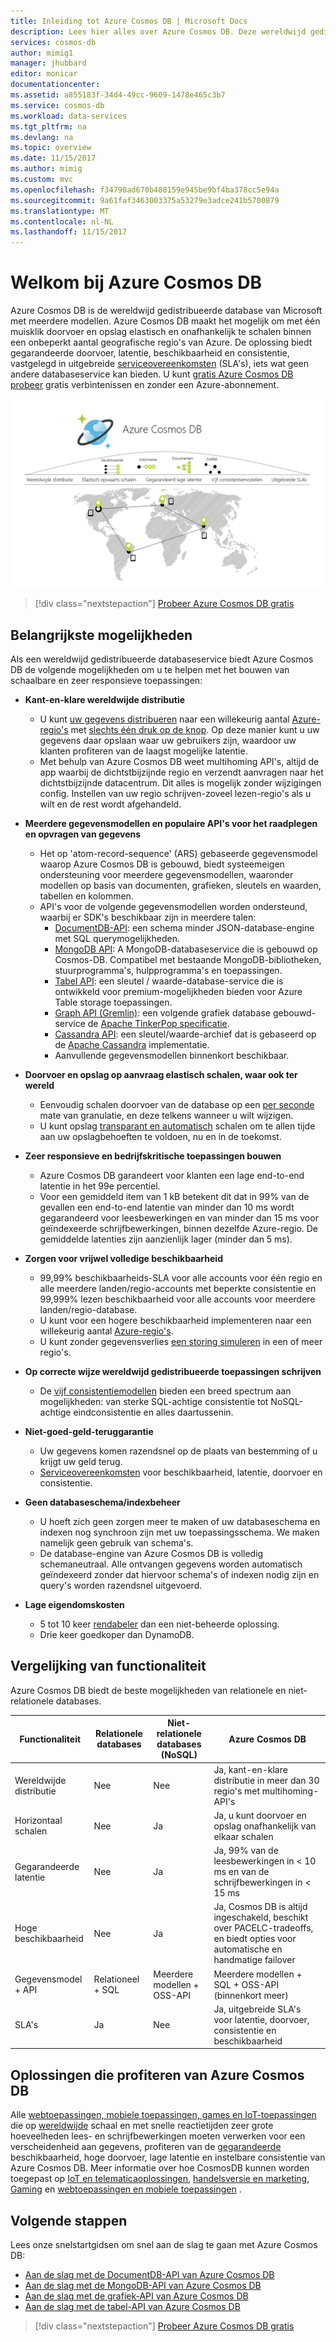 ```yaml
---
title: Inleiding tot Azure Cosmos DB | Microsoft Docs
description: Lees hier alles over Azure Cosmos DB. Deze wereldwijd gedistribueerde database met meerdere modellen is gebouwd voor lage latentie, elastische schaalbaarheid en hoge beschikbaarheid.
services: cosmos-db
author: mimig1
manager: jhubbard
editor: monicar
documentationcenter: 
ms.assetid: a855183f-34d4-49cc-9609-1478e465c3b7
ms.service: cosmos-db
ms.workload: data-services
ms.tgt_pltfrm: na
ms.devlang: na
ms.topic: overview
ms.date: 11/15/2017
ms.author: mimig
ms.custom: mvc
ms.openlocfilehash: f34790ad670b488159e945be9bf4ba378cc5e94a
ms.sourcegitcommit: 9a61faf3463003375a53279e3adce241b5700879
ms.translationtype: MT
ms.contentlocale: nl-NL
ms.lasthandoff: 11/15/2017
---
```

# <a name="welcome-to-azure-cosmos-db"></a>Welkom bij Azure Cosmos DB

Azure Cosmos DB is de wereldwijd gedistribueerde database van Microsoft met meerdere modellen. Azure Cosmos DB maakt het mogelijk om met één muisklik doorvoer en opslag elastisch en onafhankelijk te schalen binnen een onbeperkt aantal geografische regio's van Azure. De oplossing biedt gegarandeerde doorvoer, latentie, beschikbaarheid en consistentie, vastgelegd in uitgebreide [serviceovereenkomsten](https://aka.ms/acdbsla) (SLA's), iets wat geen andere databaseservice kan bieden. U kunt [gratis Azure Cosmos DB probeer](https://azure.microsoft.com/try/cosmosdb/) gratis verbintenissen en zonder een Azure-abonnement.

![Azure Cosmos DB is de service van Microsoft wereldwijd gedistribueerde database met elastische scale-out, lage latentie, vijf consistentie modellen en uitgebreide gegarandeerd serviceovereenkomsten gegarandeerd](./media/introduction/azure-cosmos-db.png)

> [!div class="nextstepaction"]
> [Probeer Azure Cosmos DB gratis](https://azure.microsoft.com/try/cosmosdb/)

## <a name="key-capabilities"></a>Belangrijkste mogelijkheden
Als een wereldwijd gedistribueerde databaseservice biedt Azure Cosmos DB de volgende mogelijkheden om u te helpen met het bouwen van schaalbare en zeer responsieve toepassingen:

* **Kant-en-klare wereldwijde distributie**
    * U kunt [uw gegevens distribueren](distribute-data-globally.md) naar een willekeurig aantal [Azure-regio's](https://azure.microsoft.com/regions/) met [slechts één druk op de knop](tutorial-global-distribution-documentdb.md). Op deze manier kunt u uw gegevens daar opslaan waar uw gebruikers zijn, waardoor uw klanten profiteren van de laagst mogelijke latentie. 
    * Met behulp van Azure Cosmos DB weet multihoming API's, altijd de app waarbij de dichtstbijzijnde regio en verzendt aanvragen naar het dichtstbijzijnde datacentrum. Dit alles is mogelijk zonder wijzigingen config. Instellen van uw regio schrijven-zoveel lezen-regio's als u wilt en de rest wordt afgehandeld.

* **Meerdere gegevensmodellen en populaire API's voor het raadplegen en opvragen van gegevens**
    * Het op 'atom-record-sequence' (ARS) gebaseerde gegevensmodel waarop Azure Cosmos DB is gebouwd, biedt systeemeigen ondersteuning voor meerdere gegevensmodellen, waaronder modellen op basis van documenten, grafieken, sleutels en waarden, tabellen en kolommen.
    * API's voor de volgende gegevensmodellen worden ondersteund, waarbij er SDK's beschikbaar zijn in meerdere talen:
        * [DocumentDB-API](documentdb-introduction.md): een schema minder JSON-database-engine met SQL querymogelijkheden.
        * [MongoDB API](mongodb-introduction.md): A MongoDB-databaseservice die is gebouwd op Cosmos-DB. Compatibel met bestaande MongoDB-bibliotheken, stuurprogramma's, hulpprogramma's en toepassingen.
        * [Tabel API](table-introduction.md): een sleutel / waarde-database-service die is ontwikkeld voor premium-mogelijkheden bieden voor Azure Table storage toepassingen.
        * [Graph API (Gremlin)](graph-introduction.md): een volgende grafiek database gebouwd-service de [Apache TinkerPop specificatie](http://tinkerpop.apache.org/).
        * [Cassandra API](cassandra-introduction.md): een sleutel/waarde-archief dat is gebaseerd op de [Apache Cassandra](https://cassandra.apache.org/) implementatie. 
        * Aanvullende gegevensmodellen binnenkort beschikbaar.

* **Doorvoer en opslag op aanvraag elastisch schalen, waar ook ter wereld**
    * Eenvoudig schalen doorvoer van de database op een [per seconde](request-units.md) mate van granulatie, en deze telkens wanneer u wilt wijzigen. 
    * U kunt opslag [transparant en automatisch](partition-data.md) schalen om te allen tijde aan uw opslagbehoeften te voldoen, nu en in de toekomst.

* **Zeer responsieve en bedrijfskritische toepassingen bouwen**
    * Azure Cosmos DB garandeert voor klanten een lage end-to-end latentie in het 99e percentiel. 
    * Voor een gemiddeld item van 1 kB betekent dit dat in 99% van de gevallen een end-to-end latentie van minder dan 10 ms wordt gegarandeerd voor leesbewerkingen en van minder dan 15 ms voor geïndexeerde schrijfbewerkingen, binnen dezelfde Azure-regio. De gemiddelde latenties zijn aanzienlijk lager (minder dan 5 ms).

* **Zorgen voor vrijwel volledige beschikbaarheid**
    * 99,99% beschikbaarheids-SLA voor alle accounts voor één regio en alle meerdere landen/regio-accounts met beperkte consistentie en 99,999% lezen beschikbaarheid voor alle accounts voor meerdere landen/regio-database.
    * U kunt voor een hogere beschikbaarheid implementeren naar een willekeurig aantal [Azure-regio's](https://azure.microsoft.com/regions).
    * U kunt zonder gegevensverlies [een storing simuleren](regional-failover.md) in een of meer regio's. 

* **Op correcte wijze wereldwijd gedistribueerde toepassingen schrijven**
    * De [vijf consistentiemodellen](consistency-levels.md) bieden een breed spectrum aan mogelijkheden: van sterke SQL-achtige consistentie tot NoSQL-achtige eindconsistentie en alles daartussenin. 
  
* **Niet-goed-geld-teruggarantie**
    * Uw gegevens komen razendsnel op de plaats van bestemming of u krijgt uw geld terug. 
    * [Serviceovereenkomsten](https://aka.ms/acdbsla) voor beschikbaarheid, latentie, doorvoer en consistentie. 

* **Geen databaseschema/indexbeheer**
    * U hoeft zich geen zorgen meer te maken of uw databaseschema en indexen nog synchroon zijn met uw toepassingsschema. We maken namelijk geen gebruik van schema's. 
    * De database-engine van Azure Cosmos DB is volledig schemaneutraal. Alle ontvangen gegevens worden automatisch geïndexeerd zonder dat hiervoor schema's of indexen nodig zijn en query's worden razendsnel uitgevoerd. 

* **Lage eigendomskosten**
    * 5 tot 10 keer [rendabeler](https://aka.ms/cosmos-db-tco-paper) dan een niet-beheerde oplossing.
    * Drie keer goedkoper dan DynamoDB.

## <a name="capability-comparison"></a>Vergelijking van functionaliteit

Azure Cosmos DB biedt de beste mogelijkheden van relationele en niet-relationele databases.

| Functionaliteit | Relationele databases   | Niet-relationele databases (NoSQL) |    Azure Cosmos DB |
| --- | --- | --- | --- |
| Wereldwijde distributie | Nee | Nee | Ja, kant-en-klare distributie in meer dan 30 regio's met multihoming-API's|
| Horizontaal schalen | Nee | Ja | Ja, u kunt doorvoer en opslag onafhankelijk van elkaar schalen | 
| Gegarandeerde latentie | Nee | Ja | Ja, 99% van de leesbewerkingen in < 10 ms en van de schrijfbewerkingen in < 15 ms | 
| Hoge beschikbaarheid | Nee | Ja | Ja, Cosmos DB is altijd ingeschakeld, beschikt over PACELC-tradeoffs, en biedt opties voor automatische en handmatige failover|
| Gegevensmodel + API | Relationeel + SQL | Meerdere modellen + OSS-API | Meerdere modellen + SQL + OSS-API (binnenkort meer) |
| SLA's | Ja | Nee | Ja, uitgebreide SLA's voor latentie, doorvoer, consistentie en beschikbaarheid |

## <a name="solutions-that-benefit-from-azure-cosmos-db"></a>Oplossingen die profiteren van Azure Cosmos DB

Alle [webtoepassingen, mobiele toepassingen, games en IoT-toepassingen](use-cases.md) die op [wereldwijde](distribute-data-globally.md) schaal en met snelle reactietijden zeer grote hoeveelheden lees- en schrijfbewerkingen moeten verwerken voor een verscheidenheid aan gegevens, profiteren van de [gegarandeerde](https://azure.microsoft.com/support/legal/sla/cosmos-db/) beschikbaarheid, hoge doorvoer, lage latentie en instelbare consistentie van Azure Cosmos DB. Meer informatie over hoe CosmosDB kunnen worden toegepast op [IoT en telematicaoplossingen](use-cases.md#iot-and-telematics), [handelsversie en marketing](use-cases.md#retail-and-marketing), [Gaming](use-cases.md#gaming) en [webtoepassingen en mobiele toepassingen](use-cases.md#web-and-mobile-applications) .

## <a name="next-steps"></a>Volgende stappen
Lees onze snelstartgidsen om snel aan de slag te gaan met Azure Cosmos DB:

* [Aan de slag met de DocumentDB-API van Azure Cosmos DB](create-documentdb-dotnet.md)
* [Aan de slag met de MongoDB-API van Azure Cosmos DB](create-mongodb-nodejs.md)
* [Aan de slag met de grafiek-API van Azure Cosmos DB](create-graph-dotnet.md)
* [Aan de slag met de tabel-API van Azure Cosmos DB](create-table-dotnet.md)

> [!div class="nextstepaction"]
> [Probeer Azure Cosmos DB gratis](https://azure.microsoft.com/try/cosmosdb/)
